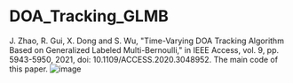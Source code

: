 # DOA_Tracking_GLMB
J. Zhao, R. Gui, X. Dong and S. Wu, "Time-Varying DOA Tracking Algorithm Based on Generalized Labeled Multi-Bernoulli," in IEEE Access, vol. 9, pp. 5943-5950, 2021, doi: 10.1109/ACCESS.2020.3048952. The main code of this paper.
![image](https://user-images.githubusercontent.com/76910921/235343611-d41888a6-4965-4dd5-9b8f-a937ce9c1550.png)

